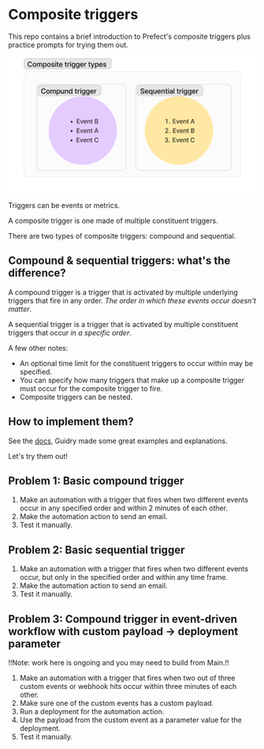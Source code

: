 # Composite triggers

This repo contains a brief introduction to Prefect's composite triggers plus practice prompts for trying them out.

![trigger diagram](./trigger.png)

Triggers can be events or metrics.

A composite trigger is one made of multiple constituent triggers.

There are two types of composite triggers: compound and sequential.

## Compound & sequential triggers: what's the difference?

A compound trigger is a trigger that is activated by multiple underlying triggers that fire in any order. 
*The order in which these events occur doesn't matter*.

A sequential trigger is a trigger that is activated by multiple constituent triggers that occur *in a specific order*. 

A few other notes:

- An optional time limit for the constituent triggers to occur within may be specified.
- You can specify how many triggers that make up a composite trigger must occur for the composite trigger to fire. 
- Composite triggers can be nested.

## How to implement them?

See the [docs](https://docs.prefect.io/latest/concepts/automations), Guidry made some great examples and explanations.

Let's try them out! 

## Problem 1: Basic compound trigger

1. Make an automation with a trigger that fires when two different events occur in any specified order and within 2 minutes of each other.
1. Make the automation action to send an email.
1. Test it manually.

## Problem 2: Basic sequential trigger

1. Make an automation with a trigger that fires when two different events occur, but only in the specified order and within any time frame.
1. Make the automation action to send an email.
1. Test it manually.

## Problem 3: Compound trigger in event-driven workflow with custom payload -> deployment parameter

!!Note: work here is ongoing and you may need to build from Main.!!

1. Make an automation with a trigger that fires when two out of three custom events or webhook hits occur within three minutes of each other.
1. Make sure one of the custom events has a custom payload.
1. Run a deployment for the automation action.
1. Use the payload from the custom event as a parameter value for the deployment.
1. Test it manually.
